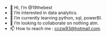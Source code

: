 - 👋 Hi, I’m @19thebest
- 👀 I’m interested in data analytics.
- 🌱 I’m currently learning python, sql, powerBI.
- 💞️ I’m looking to collaborate on nothing atm.
- 📫 How to reach me : cczw93@hotmail.com.

<!---
19thebest/19thebest is a ✨ special ✨ repository because its `README.md` (this file) appears on your GitHub profile.
You can click the Preview link to take a look at your changes.
--->
